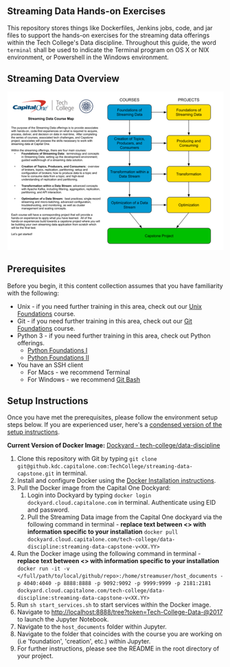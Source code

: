 
## Streaming Data Hands-on Exercises

This repository stores things like Dockerfiles, Jenkins jobs, code, and jar files to support the hands-on exercises for the streaming data offerings within the Tech College's Data discipline.  Throughout this guide, the word `terminal` shall be used to indicate the Terminal program on OS X or NIX environment, or Powershell in the Windows environment.


## Streaming Data Overview

![Streaming Data Learning Path](StreamingDataImage.png)

## Prerequisites

Before you begin, it this content collection assumes that you have familiarity with the following:

* Unix - if you need further training in this area, check out our [Unix Foundations](https://capitalone.pathgather.com/content/unix-foundations) course.
* Git - if you need further training in this area, check out our [Git Foundations](https://capitalone.pathgather.com/content/git-foundations) course.
* Python 3 - if you need further training in this area, check out Python offerings.
  * [Python Foundations I](https://capitalone.pathgather.com/content/python-foundation-i)
  * [Python Foundations II](https://capitalone.pathgather.com/content/python-foundation-ii)
* You have an SSH client
  * For Macs - we recommend Terminal
  * For Windows - we recommend [Git Bash](https://git-for-windows.github.io/)


## Setup Instructions
Once you have met the prerequisites, please follow the environment setup steps below.  If you are experienced user, here's a [condensed version of the setup instructions](quickstart.md).

**Current Version of Docker Image:** [Dockyard - tech-college/data-discipline](https://dockyardaws.cloud.capitalone.com/dockyard/#/dashboard/repositoryDetails?imagename=tech-college%2Fdata-discipline)

1. Clone this repository with Git by typing `git clone git@github.kdc.capitalone.com:TechCollege/streaming-data-capstone.git` in terminal.  
1. Install and configure Docker using the [Docker Installation instructions](../../wiki/Docker-Installation).
1. Pull the Docker image from the Capital One Dockyard:
    1. Login into Dockyard by typing `docker login dockyard.cloud.capitalone.com` in terminal.  Authenticate using EID and password.
    1. Pull the Streaming Data image from the Capital One dockyard via the following command in terminal - **replace text between <> with information specific to your installation** `docker pull dockyard.cloud.capitalone.com/tech-college/data-discipline:streaming-data-capstone-v<XX.YY>`
1. Run the Docker image using the following command in terminal - **replace text between <> with information specific to your installation** `docker run -it -v </full/path/to/local/github/repo>:/home/streamuser/host_documents -p 4040:4040 -p 8888:8888 -p 9092:9092 -p 9999:9999 -p 2181:2181 dockyard.cloud.capitalone.com/tech-college/data-discipline:streaming-data-capstone-v<XX.YY>`
1. Run `sh start_services.sh` to start services within the Docker image.
1. Navigate to [http://localhost:8888/tree?token=Tech-College-Data-@2017](http://localhost:8888/tree?token=Tech-College-Data-@2017) to launch the Jupyter Notebook.
1. Navigate to the `host_documents` folder within Jupyter.
1. Navigate to the folder that coincides with the course you are working on (i.e 'foundation', 'creation', etc.) within Jupyter.
1. For further instructions, please see the README in the root directory of your project.
